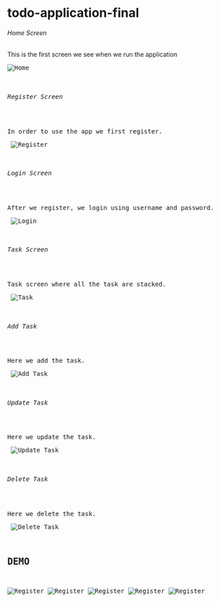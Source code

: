 # todo-application-final

###### Home Screen
This is the first screen we see when we run the application <pre>
![Home](home.png)

###### Register Screen
In order to use the app we first register.<pre>
![Register](register.png)

###### Login Screen
After we register, we login using username and password.<pre>
![Login](login.png)

###### Task Screen
Task screen where all the task are stacked.<pre>
![Task](task-screen.png)

###### Add Task
Here we add the task.<pre>
![Add Task](add-task.png)

###### Update Task
Here we update the task.<pre>
![Update Task](update-task.png)

###### Delete Task
Here we delete the task.<pre>
![Delete Task](delete-task.png)

## DEMO 
![Register](TODO_REGISTER.gif)
![Register](TODO_LOGIN.gif)
![Register](TODO_ADD_TASK.gif)
![Register](TODO_UPDATE_TASK.gif)
![Register](TODO_DELETE_TASK.gif)


